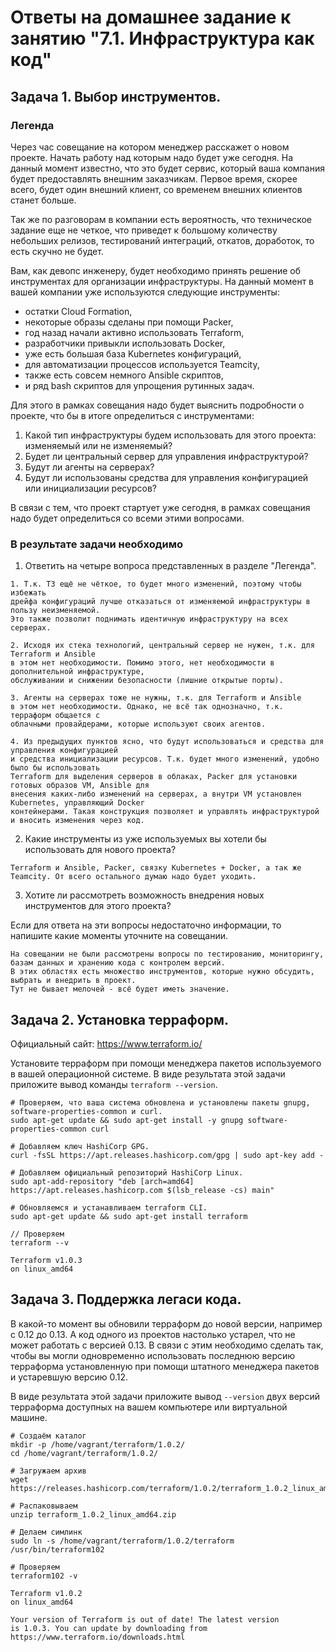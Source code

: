 # Ответы на домашнее задание к занятию "7.1. Инфраструктура как код"

## Задача 1. Выбор инструментов. 
 
### Легенда
 
Через час совещание на котором менеджер расскажет о новом проекте. Начать работу над которым надо 
будет уже сегодня. 
На данный момент известно, что это будет сервис, который ваша компания будет предоставлять внешним заказчикам.
Первое время, скорее всего, будет один внешний клиент, со временем внешних клиентов станет больше.

Так же по разговорам в компании есть вероятность, что техническое задание еще не четкое, что приведет к большому
количеству небольших релизов, тестирований интеграций, откатов, доработок, то есть скучно не будет.  
   
Вам, как девопс инженеру, будет необходимо принять решение об инструментах для организации инфраструктуры.
На данный момент в вашей компании уже используются следующие инструменты: 
- остатки Сloud Formation, 
- некоторые образы сделаны при помощи Packer,
- год назад начали активно использовать Terraform, 
- разработчики привыкли использовать Docker, 
- уже есть большая база Kubernetes конфигураций, 
- для автоматизации процессов используется Teamcity, 
- также есть совсем немного Ansible скриптов, 
- и ряд bash скриптов для упрощения рутинных задач.  

Для этого в рамках совещания надо будет выяснить подробности о проекте, что бы в итоге определиться с инструментами:

1. Какой тип инфраструктуры будем использовать для этого проекта: изменяемый или не изменяемый?
1. Будет ли центральный сервер для управления инфраструктурой?
1. Будут ли агенты на серверах?
1. Будут ли использованы средства для управления конфигурацией или инициализации ресурсов? 
 
В связи с тем, что проект стартует уже сегодня, в рамках совещания надо будет определиться со всеми этими вопросами.

### В результате задачи необходимо

1. Ответить на четыре вопроса представленных в разделе "Легенда". 

```text
1. Т.к. ТЗ ещё не чёткое, то будет много изменений, поэтому чтобы избежать
дрейфа конфигураций лучше отказаться от изменяемой инфраструктуры в пользу неизменяемой.
Это также позволит поднимать идентичную инфраструктуру на всех серверах.

2. Исходя их стека технологий, центральный сервер не нужен, т.к. для Terraform и Ansible
в этом нет необходимости. Помимо этого, нет необходимости в дополнительной инфраструктуре,
обслуживании и снижении безопасности (лишние открытые порты).

3. Агенты на серверах тоже не нужны, т.к. для Terraform и Ansible
в этом нет необходимости. Однако, не всё так однозначно, т.к. терраформ общается с 
облачными провайдерами, которые используют своих агентов.

4. Из предыдущих пунктов ясно, что будут использоваться и средства для управления конфигурацией
и средства инициализации ресурсов. Т.к. будет много изменений, удобно было бы использовать
Terraform для выделения серверов в облаках, Packer для установки готовых образов VM, Ansible для
внесения каких-либо изменений на серверах, а внутри VM установлен Kubernetes, управляющий Docker 
контейнерами. Такая конструкция позволяет и управлять инфраструктурой и вносить изменения через код.
```

2. Какие инструменты из уже используемых вы хотели бы использовать для нового проекта?

```text
Terraform и Ansible, Packer, связку Kubernetes + Docker, а так же Teamcity. От всего остального думаю надо будет уходить.
```

3. Хотите ли рассмотреть возможность внедрения новых инструментов для этого проекта?

Если для ответа на эти вопросы недостаточно информации, то напишите какие моменты уточните на совещании.

```text
На совещании не были рассмотрены вопросы по тестированию, мониторингу, базам данных и хранению кода с контролем версий.
В этих областях есть множество инструментов, которые нужно обсудить, выбрать и внедрить в проект.
Тут не бывает мелочей - всё будет иметь значение.
```


## Задача 2. Установка терраформ. 

Официальный сайт: https://www.terraform.io/

Установите терраформ при помощи менеджера пакетов используемого в вашей операционной системе.
В виде результата этой задачи приложите вывод команды `terraform --version`.

```text
# Проверяем, что ваша система обновлена и установлены пакеты gnupg, software-properties-common и curl.
sudo apt-get update && sudo apt-get install -y gnupg software-properties-common curl

# Добавляем ключ HashiCorp GPG.
curl -fsSL https://apt.releases.hashicorp.com/gpg | sudo apt-key add -

# Добавляем официальный репозиторий HashiCorp Linux.
sudo apt-add-repository "deb [arch=amd64] https://apt.releases.hashicorp.com $(lsb_release -cs) main"

# Обновляемся и устанавливаем terraform CLI.
sudo apt-get update && sudo apt-get install terraform

// Проверяем
terraform --v

Terraform v1.0.3
on linux_amd64
```

## Задача 3. Поддержка легаси кода. 

В какой-то момент вы обновили терраформ до новой версии, например с 0.12 до 0.13. 
А код одного из проектов настолько устарел, что не может работать с версией 0.13. 
В связи с этим необходимо сделать так, чтобы вы могли одновременно использовать последнюю версию терраформа установленную при помощи
штатного менеджера пакетов и устаревшую версию 0.12. 

В виде результата этой задачи приложите вывод `--version` двух версий терраформа доступных на вашем компьютере 
или виртуальной машине.

```text
# Создаём каталог
mkdir -p /home/vagrant/terraform/1.0.2/
cd /home/vagrant/terraform/1.0.2/

# Загружаем архив
wget https://releases.hashicorp.com/terraform/1.0.2/terraform_1.0.2_linux_amd64.zip

# Распаковываем
unzip terraform_1.0.2_linux_amd64.zip

# Делаем симлинк
sudo ln -s /home/vagrant/terraform/1.0.2/terraform /usr/bin/terraform102

# Проверяем
terraform102 -v

Terraform v1.0.2
on linux_amd64

Your version of Terraform is out of date! The latest version
is 1.0.3. You can update by downloading from https://www.terraform.io/downloads.html
```

